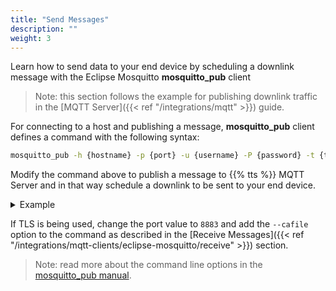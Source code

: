 ```yaml
---
title: "Send Messages"
description: ""
weight: 3
---
```


Learn how to send data to your end device by scheduling a downlink message with the Eclipse Mosquitto **mosquitto_pub** client

<!--more-->

>Note: this section follows the example for publishing downlink traffic in the [MQTT Server]({{< ref "/integrations/mqtt" >}}) guide.

For connecting to a host and publishing a message, **mosquitto_pub** client defines a command with the following syntax:

```bash 
mosquitto_pub -h {hostname} -p {port} -u {username} -P {password} -t {topic} -m {message}
```

Modify the command above to publish a message to {{% tts %}} MQTT Server and in that way schedule a downlink to be sent to your end device.

<details><summary>Example</summary>

```bash
mosquitto_pub -h "thethings.example.com" -p "1883" -u "app1" -P "NNSXS.VEEBURF3KR77ZR.." -t "v3/app1/devices/dev1/up" -m '{"downlinks":[{"f_port": 15,"frm_payload":"vu8=","priority": "NORMAL"}]}'
```
</details>

If TLS is being used, change the port value to `8883` and add the `--cafile` option to the command as described in the [Receive Messages]({{< ref "/integrations/mqtt-clients/eclipse-mosquitto/receive" >}}) section.

>Note: read more about the command line options in the [mosquitto_pub manual](https://mosquitto.org/man/mosquitto_pub-1.html).